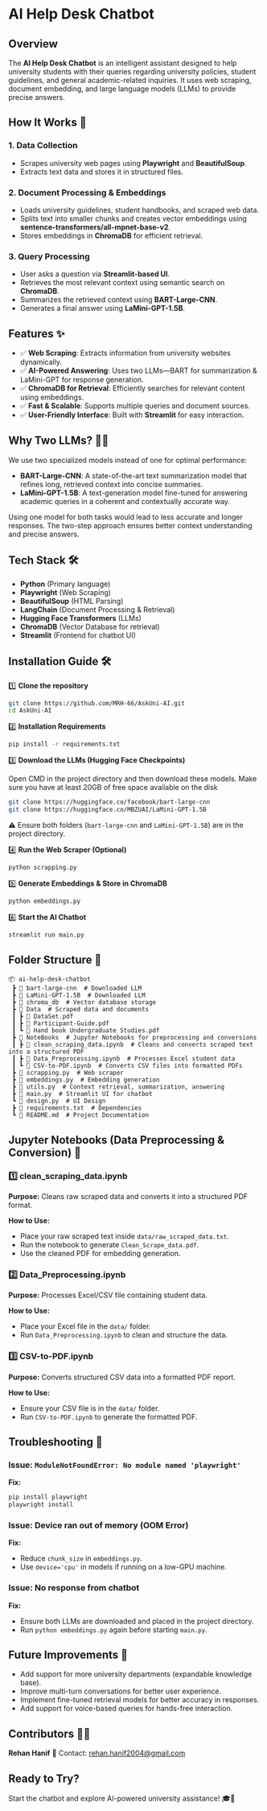 # AI Help Desk Chatbot

## Overview

The **AI Help Desk Chatbot** is an intelligent assistant designed to help university students with their queries regarding university policies, student guidelines, and general academic-related inquiries. It uses web scraping, document embedding, and large language models (LLMs) to provide precise answers.

## How It Works 🚀

### 1. Data Collection
- Scrapes university web pages using **Playwright** and **BeautifulSoup**.
- Extracts text data and stores it in structured files.

### 2. Document Processing & Embeddings
- Loads university guidelines, student handbooks, and scraped web data.
- Splits text into smaller chunks and creates vector embeddings using **sentence-transformers/all-mpnet-base-v2**.
- Stores embeddings in **ChromaDB** for efficient retrieval.

### 3. Query Processing
- User asks a question via **Streamlit-based UI**.
- Retrieves the most relevant context using semantic search on **ChromaDB**.
- Summarizes the retrieved context using **BART-Large-CNN**.
- Generates a final answer using **LaMini-GPT-1.5B**.

## Features ✨

- ✅ **Web Scraping**: Extracts information from university websites dynamically.
- ✅ **AI-Powered Answering**: Uses two LLMs—BART for summarization & LaMini-GPT for response generation.
- ✅ **ChromaDB for Retrieval**: Efficiently searches for relevant content using embeddings.
- ✅ **Fast & Scalable**: Supports multiple queries and document sources.
- ✅ **User-Friendly Interface**: Built with **Streamlit** for easy interaction.

## Why Two LLMs? 🤖🤝

We use two specialized models instead of one for optimal performance:
- **BART-Large-CNN**: A state-of-the-art text summarization model that refines long, retrieved context into concise summaries.
- **LaMini-GPT-1.5B**: A text-generation model fine-tuned for answering academic queries in a coherent and contextually accurate way.

Using one model for both tasks would lead to less accurate and longer responses. The two-step approach ensures better context understanding and precise answers.

## Tech Stack 🛠️

- **Python** (Primary language)
- **Playwright** (Web Scraping)
- **BeautifulSoup** (HTML Parsing)
- **LangChain** (Document Processing & Retrieval)
- **Hugging Face Transformers** (LLMs)
- **ChromaDB** (Vector Database for retrieval)
- **Streamlit** (Frontend for chatbot UI)

## Installation Guide 🛠️

1️⃣ **Clone the repository**  
```bash
git clone https://github.com/MRH-66/AskUni-AI.git
cd AskUni-AI
```

2️⃣ **Installation Requirements**
```bash
pip install -r requirements.txt
```

3️⃣ **Download the LLMs (Hugging Face Checkpoints)**

Open CMD in the project directory and then download these models. Make sure you have at least 20GB of free space available on the disk
```bash
git clone https://huggingface.co/facebook/bart-large-cnn
git clone https://huggingface.co/MBZUAI/LaMini-GPT-1.5B
```
⚠️ Ensure both folders (`bart-large-cnn` and `LaMini-GPT-1.5B`) are in the project directory.

4️⃣ **Run the Web Scraper (Optional)**
```bash
python scrapping.py
```

5️⃣ **Generate Embeddings & Store in ChromaDB**
```bash
python embeddings.py
```

6️⃣ **Start the AI Chatbot**
```bash
streamlit run main.py
```

## Folder Structure 📂
```
📦 ai-help-desk-chatbot  
 ┣ 📂 bart-large-cnn  # Downloaded LLM  
 ┣ 📂 LaMini-GPT-1.5B  # Downloaded LLM  
 ┣ 📂 chroma_db  # Vector database storage  
 ┣ 📂 Data  # Scraped data and documents
 ┃ ┣ 📜 DataSet.pdf
 ┃ ┣ 📜 Participant-Guide.pdf
 ┃ ┗ 📜 Hand book Undergraduate Studies.pdf
 ┣ 📂 NoteBooks  # Jupyter Notebooks for preprocessing and conversions  
 ┃ ┣ 📜 clean_scraping_data.ipynb  # Cleans and converts scraped text into a structured PDF  
 ┃ ┣ 📜 Data_Preprocessing.ipynb  # Processes Excel student data  
 ┃ ┗ 📜 CSV-to-PDF.ipynb  # Converts CSV files into formatted PDFs  
 ┣ 📜 scrapping.py  # Web scraper  
 ┣ 📜 embeddings.py  # Embedding generation  
 ┣ 📜 utils.py  # Context retrieval, summarization, answering  
 ┣ 📜 main.py  # Streamlit UI for chatbot
 ┗ 📜 design.py  # UI Design
 ┣ 📜 requirements.txt  # Dependencies  
 ┗ 📜 README.md  # Project Documentation
```

## Jupyter Notebooks (Data Preprocessing & Conversion) 📝

### 1️⃣ clean_scraping_data.ipynb
**Purpose:** Cleans raw scraped data and converts it into a structured PDF format.

**How to Use:**
- Place your raw scraped text inside `data/raw_scraped_data.txt`.
- Run the notebook to generate `Clean_Scrape_data.pdf`.
- Use the cleaned PDF for embedding generation.

### 2️⃣ Data_Preprocessing.ipynb
**Purpose:** Processes Excel/CSV file containing student data.

**How to Use:**
- Place your Excel file in the `data/` folder.
- Run `Data_Preprocessing.ipynb` to clean and structure the data.

### 3️⃣ CSV-to-PDF.ipynb
**Purpose:** Converts structured CSV data into a formatted PDF report.

**How to Use:**
- Ensure your CSV file is in the `data/` folder.
- Run `CSV-to-PDF.ipynb` to generate the formatted PDF.

## Troubleshooting 🔧

### Issue: `ModuleNotFoundError: No module named 'playwright'`
**Fix:**
```bash
pip install playwright
playwright install
```

### Issue: Device ran out of memory (OOM Error)
**Fix:**
- Reduce `chunk_size` in `embeddings.py`.
- Use `device='cpu'` in models if running on a low-GPU machine.

### Issue: No response from chatbot
**Fix:**
- Ensure both LLMs are downloaded and placed in the project directory.
- Run `python embeddings.py` again before starting `main.py`.

## Future Improvements 🚀
- Add support for more university departments (expandable knowledge base).
- Improve multi-turn conversations for better user experience.
- Implement fine-tuned retrieval models for better accuracy in responses.
- Add support for voice-based queries for hands-free interaction.

## Contributors 👨‍💻
**Rehan Hanif**
📧 Contact: rehan.hanif2004@gmail.com

## Ready to Try?
Start the chatbot and explore AI-powered university assistance! 🎓🤖
